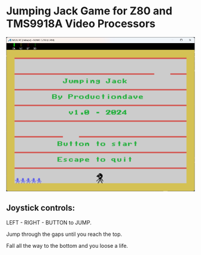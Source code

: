 # Jumping Jack Game for Z80 and TMS9918A Video Processors

![Jumping Jack Screenshot](./docs/jumpingjack.png)

## Joystick controls:

LEFT - RIGHT - BUTTON to JUMP.

Jump through the gaps until you reach the top.

Fall all the way to the bottom and you loose a life.
